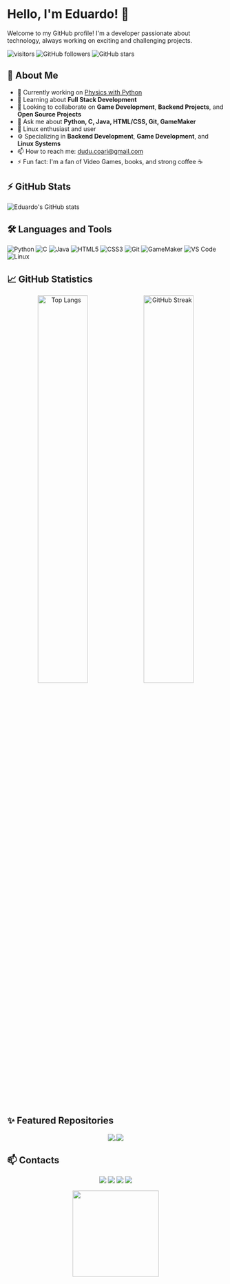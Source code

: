 # Hello, I'm Eduardo! 👋

Welcome to my GitHub profile! I'm a developer passionate about technology, always working on exciting and challenging projects.

![visitors](https://visitor-badge.glitch.me/badge?page_id=edwardcodebr.edwardcodebr)
![GitHub followers](https://img.shields.io/github/followers/edwardcodebr?label=Follow&style=social)
![GitHub stars](https://img.shields.io/github/stars/edwardcodebr?style=social)

## 🚀 About Me

- 🔭 Currently working on [Physics with Python](https://github.com/edwardcodebr/Projeto-STEM)
- 🌱 Learning about **Full Stack Development**
- 👯 Looking to collaborate on **Game Development**, **Backend Projects**, and **Open Source Projects**
- 💬 Ask me about **Python, C, Java, HTML/CSS, Git, GameMaker**
- 🐧 Linux enthusiast and user
- ⚙️ Specializing in **Backend Development**, **Game Development**, and **Linux Systems**
- 📫 How to reach me: [dudu.coari@gmail.com](mailto:dudu.coari@gmail.com)
- ⚡ Fun fact: I'm a fan of Video Games, books, and strong coffee ☕

## ⚡ GitHub Stats

![Eduardo's GitHub stats](https://github-readme-stats.vercel.app/api?username=edwardcodebr&show_icons=true&theme=dark&title_color=00ff00&icon_color=00ff00&text_color=00ff00&bg_color=000000)

## 🛠️ Languages and Tools

![Python](https://img.shields.io/badge/-Python-3776AB?style=flat&logo=python&logoColor=white)
![C](https://img.shields.io/badge/-C-A8B9CC?style=flat&logo=c&logoColor=white)
![Java](https://img.shields.io/badge/-Java-007396?style=flat&logo=java&logoColor=white)
![HTML5](https://img.shields.io/badge/-HTML5-E34F26?style=flat&logo=html5&logoColor=white)
![CSS3](https://img.shields.io/badge/-CSS3-1572B6?style=flat&logo=css3&logoColor=white)
![Git](https://img.shields.io/badge/-Git-F05032?style=flat&logo=git&logoColor=white)
![GameMaker](https://img.shields.io/badge/-GameMaker-5D9F0E?style=flat&logo=gamemaker&logoColor=white)
![VS Code](https://img.shields.io/badge/-VS%20Code-007ACC?style=flat&logo=visual-studio-code&logoColor=white)
![Linux](https://img.shields.io/badge/Linux-FCC624?style=flat&logo=linux&logoColor=black)

## 📈 GitHub Statistics

<p align="center">
  <img width="48%" src="https://github-readme-stats.vercel.app/api/top-langs?username=edwardcodebr&show_icons=true&locale=en&layout=compact&theme=dark&title_color=00ff00&icon_color=00ff00&text_color=00ff00&bg_color=000000" alt="Top Langs" />
  <img width="48%" src="https://github-readme-streak-stats.herokuapp.com/?user=edwardcodebr&theme=dark&title_color=00ff00&icon_color=00ff00&text_color=00ff00&bg_color=000000" alt="GitHub Streak" />
</p>

## ✨ Featured Repositories

<p align="center">
  <a href="https://github.com/edwardcodebr/Projeto-STEM">
    <img align="center" src="https://github-readme-stats.vercel.app/api/pin/?username=edwardcodebr&repo=Projeto-STEM&theme=dark&title_color=00ff00&icon_color=00ff00&text_color=00ff00&bg_color=000000" />
  </a>
  <a href="https://github.com/edwardcodebr/-companies">
    <img align="center" src="https://github-readme-stats.vercel.app/api/pin/?username=edwardcodebr&repo=-companies&theme=dark&title_color=00ff00&icon_color=00ff00&text_color=00ff00&bg_color=000000" />
  </a>
</p>

## 📫 Contacts

<p align="center">
  <a href="https://www.linkedin.com/in/carlos-eduardo-corrêa-queiroz/"><img src="https://img.shields.io/badge/-LinkedIn-0A66C2?style=flat&logo=linkedin&logoColor=white"/></a>
  <a href="mailto:dudu.coari@gmail.com"><img src="https://img.shields.io/badge/-Gmail-D14836?style=flat&logo=gmail&logoColor=white"/></a>
  <a href="https://github.com/edwardcodebr"><img src="https://img.shields.io/badge/-GitHub-181717?style=flat&logo=github&logoColor=white"/></a>
  <a href="https://www.instagram.com/edwardcodebr/"><img src="https://img.shields.io/badge/-Instagram-E4405F?style=flat&logo=instagram&logoColor=white"/></a>
</p>

<p align="center">
  <img src="https://media.giphy.com/media/3o7aD2saalBwwftBIY/giphy.gif" width="200"/>
</p>
